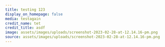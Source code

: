 ```yaml
---
title: testing 123
display_on_homepage: false
media: testagain
credit_name: tet
credit_title: asdf
image: assets/images/uploads/screenshot-2023-02-28-at-12.14.16-pm.png
source: assets/images/uploads/screenshot-2023-02-28-at-12.14.16-pm.png
---
```

